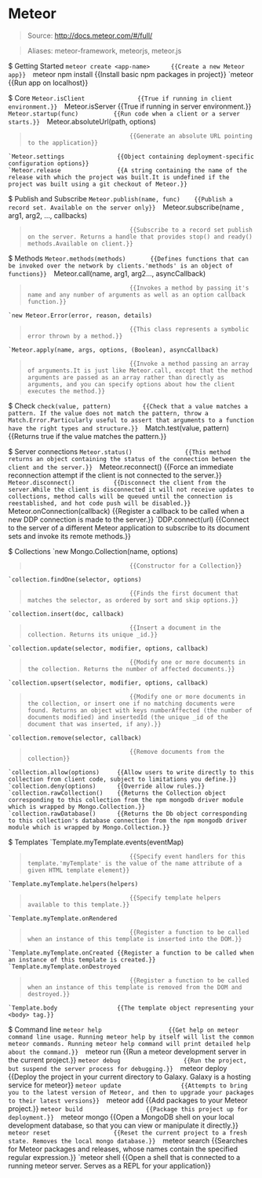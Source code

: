# Meteor

> Source: http://docs.meteor.com/#/full/

> Aliases: meteor-framework, meteorjs, meteor.js

$ Getting Started
    `meteor create <app-name>      {{Create a new Meteor app}} 
    `meteor npm install            {{Install basic npm packages in project}} 
    `meteor                        {{Run app on localhost}} 

$ Core
    `Meteor.isClient               {{True if running in client environment.}} 
    `Meteor.isServer               {{True if running in server environment.}} 
    `Meteor.startup(func)          {{Run code when a client or a server starts.}} 
    `Meteor.absoluteUrl(path, options)
>                                  {{Generate an absolute URL pointing to the application}} 
    `Meteor.settings               {{Object containing deployment-specific configuration options}} 
    `Meteor.release                {{A string containing the name of the release with which the project was built.It is undefined if the project was built using a git checkout of Meteor.}} 

$ Publish and Subscribe
    `Meteor.publish(name, func)    {{Publish a record set. Available on the server only}} 
    `Meteor.subscribe(name , arg1, arg2, …, callbacks)
>                                  {{Subscribe to a record set publish on the server. Returns a handle that provides stop() and ready() methods.Available on client.}} 

$ Methods
    `Meteor.methods(methods)       {{Defines functions that can be invoked over the network by clients.'methods' is an object of functions}} 
    `Meteor.call(name, arg1, arg2..., asyncCallback)
>                                  {{Invokes a method by passing it's name and any number of arguments as well as an option callback function.}} 
    `new Meteor.Error(error, reason, details)
>                                  {{This class represents a symbolic error thrown by a method.}} 
    `Meteor.apply(name, args, options, (Boolean), asyncCallback)
>                                  {{Invoke a method passing an array of arguments.It is just like Meteor.call, except that the method arguments are passed as an array rather than directly as arguments, and you can specify options about how the client executes the method.}} 

$ Check
    `check(value, pattern)         {{Check that a value matches a pattern. If the value does not match the pattern, throw a Match.Error.Particularly useful to assert that arguments to a function have the right types and structure.}} 
    `Match.test(value, pattern)    {{Returns true if the value matches the pattern.}} 

$ Server connections
    `Meteor.status()               {{This method returns an object containing the status of the connection between the client and the server.}} 
    `Meteor.reconnect()            {{Force an immediate reconnection attempt if the client is not connected to the server.}} 
    `Meteor.disconnect()           {{Disconnect the client from the server.While the client is disconnected it will not receive updates to collections, method calls will be queued until the connection is reestablished, and hot code push will be disabled.}} 
    `Meteor.onConnection(callback) {{Register a callback to be called when a new DDP connection is made to the server.}} 
    `DDP.connect(url)              {{Connect to the server of a different Meteor application to subscribe to its document sets and invoke its remote methods.}} 

$ Collections
    `new Mongo.Collection(name, options)
>                                  {{Constructor for a Collection}} 
    `collection.findOne(selector, options)
>                                  {{Finds the first document that matches the selector, as ordered by sort and skip options.}} 
    `collection.insert(doc, callback)
>                                  {{Insert a document in the collection. Returns its unique _id.}} 
    `collection.update(selector, modifier, options, callback)
>                                  {{Modify one or more documents in the collection. Returns the number of affected documents.}} 
    `collection.upsert(selector, modifier, options, callback)
>                                  {{Modify one or more documents in the collection, or insert one if no matching documents were found. Returns an object with keys numberAffected (the number of documents modified) and insertedId (the unique _id of the document that was inserted, if any).}} 
    `collection.remove(selector, callback)
>                                  {{Remove documents from the collection}} 
    `collection.allow(options)     {{Allow users to write directly to this collection from client code, subject to limitations you define.}} 
    `collection.deny(options)      {{Override allow rules.}} 
    `collection.rawCollection()    {{Returns the Collection object corresponding to this collection from the npm mongodb driver module which is wrapped by Mongo.Collection.}} 
    `collection.rawDatabase()      {{Returns the Db object corresponding to this collection's database connection from the npm mongodb driver module which is wrapped by Mongo.Collection.}} 

$ Templates
    `Template.myTemplate.events(eventMap)
>                                  {{Specify event handlers for this template.'myTemplate' is the value of the name attribute of a given HTML template element}} 
    `Template.myTemplate.helpers(helpers)
>                                  {{Specify template helpers available to this template.}} 
    `Template.myTemplate.onRendered
>                                  {{Register a function to be called when an instance of this template is inserted into the DOM.}} 
    `Template.myTemplate.onCreated {{Register a function to be called when an instance of this template is created.}} 
    `Template.myTemplate.onDestroyed
>                                  {{Register a function to be called when an instance of this template is removed from the DOM and destroyed.}} 
    `Template.body                 {{The template object representing your <body> tag.}} 

$ Command line
    `meteor help                   {{Get help on meteor command line usage. Running meteor help by itself will list the common meteor commands. Running meteor help command will print detailed help about the command.}} 
    `meteor run                    {{Run a meteor development server in the current project.}} 
    `meteor debug                  {{Run the project, but suspend the server process for debugging.}} 
    `meteor deploy <site>          {{Deploy the project in your current directory to Galaxy. Galaxy is a hosting service for meteor}} 
    `meteor update                 {{Attempts to bring you to the latest version of Meteor, and then to upgrade your packages to their latest versions}} 
    `meteor add <package>          {{Add packages to your Meteor project.}} 
    `meteor build                  {{Package this project up for deployment.}} 
    `meteor mongo                  {{Open a MongoDB shell on your local development database, so that you can view or manipulate it directly.}} 
    `meteor reset                  {{Reset the current project to a fresh state. Removes the local mongo database.}} 
    `meteor search                 {{Searches for Meteor packages and releases, whose names contain the specified regular expression.}} 
    `meteor shell                  {{Open a shell that is connected to a running meteor server. Serves as a REPL for your application}} 

